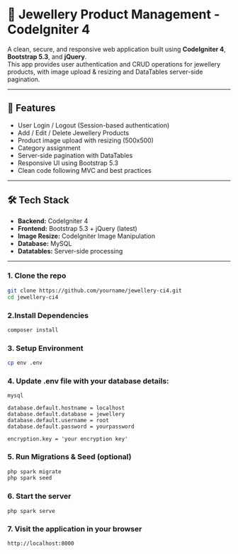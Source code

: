 # 💎 Jewellery Product Management - CodeIgniter 4

A clean, secure, and responsive web application built using **CodeIgniter 4**, **Bootstrap 5.3**, and **jQuery**.  
This app provides user authentication and CRUD operations for jewellery products, with image upload & resizing and DataTables server-side pagination.

---

## 🚀 Features

- User Login / Logout (Session-based authentication)
- Add / Edit / Delete Jewellery Products
- Product image upload with resizing (500x500)
- Category assignment
- Server-side pagination with DataTables
- Responsive UI using Bootstrap 5.3
- Clean code following MVC and best practices

---

## 🛠️ Tech Stack

- **Backend:** CodeIgniter 4
- **Frontend:** Bootstrap 5.3 + jQuery (latest)
- **Image Resize:** CodeIgniter Image Manipulation
- **Database:** MySQL
- **Datatables:** Server-side processing

---
### 1. **Clone the repo**

```bash
git clone https://github.com/yourname/jewellery-ci4.git
cd jewellery-ci4
```

### 2.Install Dependencies

```bash
composer install
```

### 3. Setup Environment

```bash
cp env .env
```

### 4. Update .env file with your database details:

```env
mysql

database.default.hostname = localhost
database.default.database = jewellery
database.default.username = root
database.default.password = yourpassword

encryption.key = 'your encryption key'

```

### 5. Run Migrations & Seed (optional)

```bash
php spark migrate
php spark seed
```

### 6. Start the server

```
php spark serve
```

### 7. Visit the application in your browser
```bash
http://localhost:8000
```


